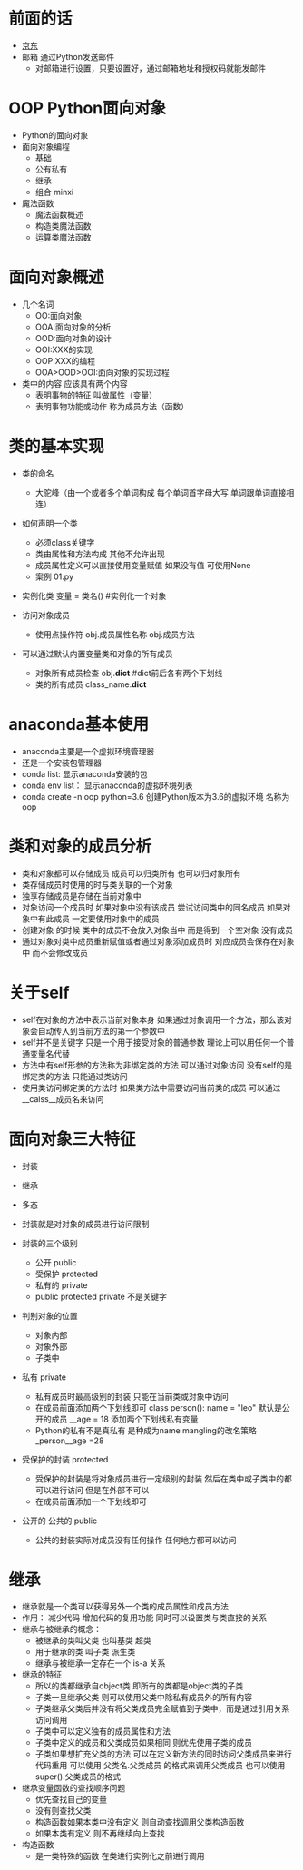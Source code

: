 # 前面的话
- [京东](https://www.jd.com)
- 邮箱 通过Python发送邮件
    - 对邮箱进行设置，只要设置好，通过邮箱地址和授权码就能发邮件
    
# OOP Python面向对象
- Python的面向对象
- 面向对象编程
    - 基础
    - 公有私有
    - 继承
    - 组合 minxi
- 魔法函数
    - 魔法函数概述
    - 构造类魔法函数
    - 运算类魔法函数
    
# 面向对象概述 
- 几个名词
    - OO:面向对象
    - OOA:面向对象的分析
    - OOD:面向对象的设计
    - OOI:XXX的实现
    - OOP:XXX的编程
    - OOA>OOD>OOI:面向对象的实现过程
- 类中的内容 应该具有两个内容
    - 表明事物的特征 叫做属性（变量）
    - 表明事物功能或动作 称为成员方法（函数）
    
# 类的基本实现
- 类的命名
    - 大驼峰（由一个或者多个单词构成 每个单词首字母大写 单词跟单词直接相连）
    
- 如何声明一个类
    - 必须class关键字
    - 类由属性和方法构成 其他不允许出现
    - 成员属性定义可以直接使用变量赋值 如果没有值 可使用None       
    - 案例 01.py 
- 实例化类
    变量 = 类名()  #实例化一个对象
- 访问对象成员
    - 使用点操作符
        obj.成员属性名称
        obj.成员方法          
- 可以通过默认内置变量类和对象的所有成员
    - 对象所有成员检查
        obj.__dict__ #dict前后各有两个下划线
    - 类的所有成员
        class_name.__dict__            
    
# anaconda基本使用
- anaconda主要是一个虚拟环境管理器
- 还是一个安装包管理器
- conda list:   显示anaconda安装的包           
- conda env list： 显示anaconda的虚拟环境列表
- conda create -n oop python=3.6  创建Python版本为3.6的虚拟环境 名称为oop

# 类和对象的成员分析
- 类和对象都可以存储成员 成员可以归类所有 也可以归对象所有
- 类存储成员时使用的时与类关联的一个对象
- 独享存储成员是存储在当前对象中
- 对象访问一个成员时 如果对象中没有该成员 尝试访问类中的同名成员 如果对象中有此成员
   一定要使用对象中的成员 
- 创建对象 的时候 类中的成员不会放入对象当中 而是得到一个空对象 没有成员
- 通过对象对类中成员重新赋值或者通过对象添加成员时 对应成员会保存在对象中 而不会修改成员

# 关于self
- self在对象的方法中表示当前对象本身 如果通过对象调用一个方法，那么该对象会自动传入到当前方法的第一个参数中
- self并不是关键字 只是一个用于接受对象的普通参数 理论上可以用任何一个普通变量名代替
- 方法中有self形参的方法称为非绑定类的方法 可以通过对象访问 没有self的是绑定类的方法 只能通过类访问 
- 使用类访问绑定类的方法时 如果类方法中需要访问当前类的成员 可以通过__calss__成员名来访问   
   
# 面向对象三大特征
- 封装 
- 继承
- 多态   

- 封装就是对对象的成员进行访问限制
- 封装的三个级别
    - 公开 public
    - 受保护 protected
    - 私有的 private
    - public protected private 不是关键字
- 判别对象的位置
    - 对象内部
    - 对象外部
    - 子类中
- 私有 private
    - 私有成员时最高级别的封装 只能在当前类或对象中访问
    - 在成员前面添加两个下划线即可
           class person():
                name = "leo"   默认是公开的成员
                __age = 18      添加两个下划线私有变量
    - Python的私有不是真私有 是种成为name mangling的改名策略
      _person__age =28  
- 受保护的封装 protected
    - 受保护的封装是将对象成员进行一定级别的封装 然后在类中或子类中的都可以进行访问 但是在外部不可以
    - 在成员前面添加一个下划线即可
- 公开的 公共的 public
    - 公共的封装实际对成员没有任何操作 任何地方都可以访问  
      
# 继承
- 继承就是一个类可以获得另外一个类的成员属性和成员方法
- 作用： 减少代码 增加代码的复用功能 同时可以设置类与类直接的关系
- 继承与被继承的概念：
    - 被继承的类叫父类 也叫基类 超类
    - 用于继承的类 叫子类 派生类
    - 继承与被继承一定存在一个 is-a 关系
- 继承的特征
    - 所以的类都继承自object类 即所有的类都是object类的子类
    - 子类一旦继承父类 则可以使用父类中除私有成员外的所有内容
    - 子类继承父类后并没有将父类成员完全赋值到子类中，而是通过引用关系访问调用
    - 子类中可以定义独有的成员属性和方法
    - 子类中定义的成员和父类成员如果相同 则优先使用子类的成员
    - 子类如果想扩充父类的方法 可以在定义新方法的同时访问父类成员来进行代码重用
    可以使用 父类名.父类成员 的格式来调用父类成员 也可以使用super().父类成员的格式
- 继承变量函数的查找顺序问题
    - 优先查找自己的变量
    - 没有则查找父类
    - 构造函数如果本类中没有定义 则自动查找调用父类构造函数
    - 如果本类有定义 则不再继续向上查找
- 构造函数
    - 是一类特殊的函数 在类进行实例化之前进行调用                                          